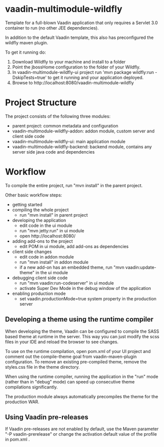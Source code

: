 vaadin-multimodule-wildfly
==============

Template for a full-blown Vaadin application that only requires a Servlet 3.0 container to run (no other JEE dependencies).

In addition to the default Vaadin template, this also has preconfigured the wildfly maven plugin.

To get it running do:
1. Download Wildfly to your machine and install to a folder
1. Point the jbossHome configuration to the folder of your Wildfly.
1. In vaadin-multimodule-wildfly-ui project run 'mvn package wildfly:run -DskipTests=true' to get
it running and your application deployed.
1. Browse to http://localhost:8080/vaadin-multimodule-wildfly

Project Structure
=================

The project consists of the following three modules:

- parent project: common metadata and configuration
- vaadin-multimodule-wildfly-addon: addon module, custom server and client side code 
- vaadin-multimodule-wildfly-ui: main application module
- vaadin-multimodule-wildfly-backend: backend module, contains any server side java code and dependencies

Workflow
========

To compile the entire project, run "mvn install" in the parent project.

Other basic workflow steps:

- getting started
- compiling the whole project
  - run "mvn install" in parent project
- developing the application
  - edit code in the ui module
  - run "mvn jetty:run" in ui module
  - open http://localhost:8080/
- adding add-ons to the project
  - edit POM in ui module, add add-ons as dependencies
- client side changes
  - edit code in addon module
  - run "mvn install" in addon module
  - if a new add-on has an embedded theme, run "mvn vaadin:update-theme" in the ui module
- debugging client side code
  - run "mvn vaadin:run-codeserver" in ui module
  - activate Super Dev Mode in the debug window of the application
- enabling production mode
  - set vaadin.productionMode=true system property in the production server

Developing a theme using the runtime compiler
-------------------------

When developing the theme, Vaadin can be configured to compile the SASS based
theme at runtime in the server. This way you can just modify the scss files in
your IDE and reload the browser to see changes.

To use on the runtime compilation, open pom.xml of your UI project and comment 
out the compile-theme goal from vaadin-maven-plugin configuration. To remove 
an existing pre-compiled theme, remove the styles.css file in the theme directory.

When using the runtime compiler, running the application in the "run" mode 
(rather than in "debug" mode) can speed up consecutive theme compilations
significantly.

The production module always automatically precompiles the theme for the production WAR.

Using Vaadin pre-releases
-------------------------

If Vaadin pre-releases are not enabled by default, use the Maven parameter
"-P vaadin-prerelease" or change the activation default value of the profile in pom.xml .

